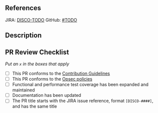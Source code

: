 ## References

JIRA: [DISCO-TODO](https://mozilla-hub.atlassian.net/browse/DISCO-TODO)
GitHub: [#TODO](https://github.com/mozilla-services/merino-py/issues/TODO)

## Description
<!-- Detail the purpose and impact of this PR, along with any other relevant information including: change highlights, screenshots, test instructions, etc .... -->



## PR Review Checklist

_Put an `x` in the boxes that apply_

- [ ] This PR conforms to the [Contribution Guidelines](https://github.com/mozilla-services/contile/blob/main/CONTRIBUTING.md)
- [ ] This PR conforms to the [Opsec policies](https://github.com/mozilla-services/websec-check)
- [ ] Functional and performance test coverage has been expanded and maintained 
- [ ] Documentation has been updated
- [ ] The PR title starts with the JIRA issue reference, format `[DISCO-####]`, and has the same title
